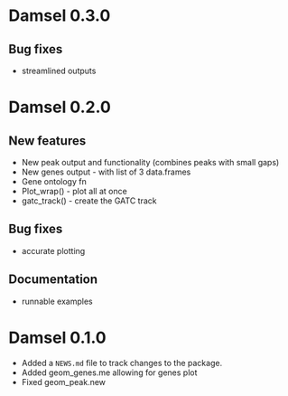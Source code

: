 # Damsel 0.3.0
## Bug fixes
* streamlined outputs

# Damsel 0.2.0
## New features
* New peak output and functionality (combines peaks with small gaps)
* New genes output - with list of 3 data.frames
* Gene ontology fn 
* Plot_wrap() - plot all at once
* gatc_track() - create the GATC track

## Bug fixes
* accurate plotting

## Documentation
* runnable examples

# Damsel 0.1.0

* Added a `NEWS.md` file to track changes to the package.
* Added geom_genes.me allowing for genes plot
* Fixed geom_peak.new
